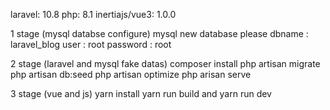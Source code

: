 laravel: 10.8
php: 8.1
inertiajs/vue3: 1.0.0

1 stage (mysql databse configure)
    mysql new database please
    dbname : laravel_blog
    user : root
    password : root

2 stage (laravel and mysql fake datas)
    composer install
    php artisan migrate
    php artisan db:seed
    php artisan optimize
    php arisan serve

3 stage (vue and js)
    yarn install
    yarn run build and yarn run dev


